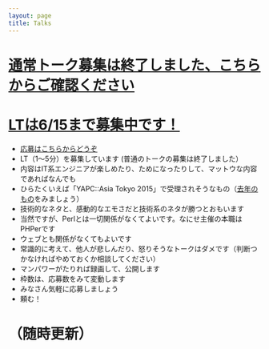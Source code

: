 ```yaml
---
layout: page
title: Talks
---
```


# [通常トーク募集は終了しました、こちらからご確認ください](http://127.0.0.1:4000/2016/06/07/please-check-talks-list/)

# [LTは6/15まで募集中です！](https://github.com/hachiojipm/yapcasia-8oji-2016mid-timetable)

- [応募はこちらからどうぞ](https://github.com/hachiojipm/yapcasia-8oji-2016mid-timetable)
- LT（1〜5分）を募集しています (普通のトークの募集は終了しました）
- 内容はIT系エンジニアが楽しめたり、ためになったりして、マットウな内容であればなんでも
- ひらたくいえば「YAPC::Asia Tokyo 2015」で受理されそうなもの（<a href="http://yapcasia.org/2015/talk/list">去年のもの</a>をみましょう）
- 技術的なネタと、感動的なエモさだと技術系のネタが勝つとおもいます
- 当然ですが、Perlとは一切関係がなくてよいです。なにせ主催の本職はPHPerです
- ウェブとも関係がなくてもよいです
- 常識的に考えて、他人が悲しんだり、怒りそうなトークはダメです（判断つかなければやめておくか相談してください）
- マンパワーがたりれば録画して、公開します
- 枠数は、応募数をみて変動します
- みなさん気軽に応募しましょう
- 頼む！


# （随時更新）
